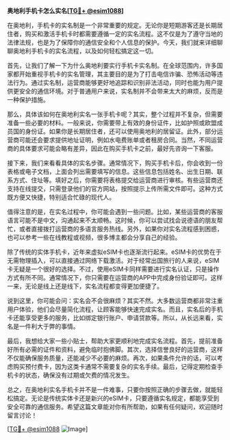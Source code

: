 **奥地利手机卡怎么实名[[TG💪+ @esim1088](https://t.me/s/esim1088)]**

在奥地利，手机卡的实名制是一个非常重要的规定。无论你是短期游客还是长期居住者，购买和激活手机卡时都需要遵循一定的实名流程。这不仅是为了遵守当地的法律法规，也是为了保障你的通信安全和个人信息的保护。今天，我们就来详细聊聊奥地利手机卡的实名流程，以及如何轻松搞定这一切。

首先，让我们了解一下为什么奥地利要实行手机卡实名制。在全球范围内，许多国家都开始重视手机卡的实名管理，其主要目的是为了打击电信诈骗、恐怖活动等违法行为。通过实名制，运营商能够更好地追踪和识别非法活动，同时也能为用户提供更安全的通信环境。对于普通用户来说，实名制并不会带来太大的麻烦，反而是一种保护措施。

那么，具体该如何在奥地利实名一张手机卡呢？其实，整个过程并不复杂，但需要准备一些必要的材料。一般来说，你需要带上有效的身份证件，比如护照或欧盟成员国的身份证。如果你是长期居住者，还可以使用奥地利的居留证。此外，部分运营商可能还会要求提供地址证明，例如水电费账单或者租房合同。当然，不同运营商的具体要求可能会略有差异，因此在购买手机卡之前，最好先咨询一下客服。

接下来，我们来看看具体的实名步骤。通常情况下，购买手机卡后，你会收到一份表格或电子文档，上面会列出需要填写的信息。这些信息包括姓名、出生日期、联系方式、住址等。填好之后，你需要将表格提交给运营商进行审核。有些运营商还支持在线提交，只需登录他们的官方网站，按照提示上传所需文件即可。这种方式既方便又快捷，特别适合忙碌的现代人。

值得注意的是，在实名过程中，你可能会遇到一些问题。比如，某些运营商的客服语言可能不是中文，沟通起来不太顺畅。这时候，你可以尝试找会说德语的朋友帮忙，或者直接拨打运营商的多语言服务热线。另外，如果你对实名流程感到困惑，也可以参考一些在线教程或视频，很多博主都会分享自己的经验。

除了传统的实体手机卡，近年来虚拟eSIM卡也逐渐流行起来。eSIM卡的优势在于无需物理插入，可以直接通过网络下载激活。对于经常出国旅行的人来说，eSIM卡无疑是一个很好的选择。不过，使用eSIM卡同样需要进行实名认证，只是操作方式有所不同。通常情况下，你只需要在运营商的APP中完成身份验证即可。这样一来，无论是线上还是线下，实名流程都变得更加便捷了。

说到这里，你可能会问：实名会不会很麻烦？其实不然。大多数运营商都非常注重用户体验，他们会尽量简化流程，让顾客能够快速完成实名。而且，实名后的手机卡还能享受更多的服务，比如绑定银行账户、申请贷款等。所以，从长远来看，实名是一件利大于弊的事情。

最后，我想给大家一些小贴士，帮助大家更顺利地完成实名流程。首先，提前准备好所有必需的证件和资料，避免临时抱佛脚。其次，选择信誉良好的运营商，这样不仅能确保服务质量，还能减少不必要的麻烦。再次，如果条件允许的话，可以考虑购买预付费卡，因为这类卡通常不需要复杂的实名手续。最后，记得定期检查手机卡的状态，确保没有过期或欠费的情况发生。

总之，在奥地利实名手机卡并不是一件难事，只要你按照正确的步骤去做，就能轻松搞定。无论是传统实体卡还是新兴的eSIM卡，只要遵循实名规定，都能享受到安全可靠的通信服务。希望这篇文章能对你有所帮助，如果有任何疑问，欢迎随时留言讨论！

[[TG💪+ @esim1088](https://t.me/s/esim1088) ![Image](https://i.postimg.cc/4NQfJmqS/Snipaste-2025-05-13-00-14-12.png)]